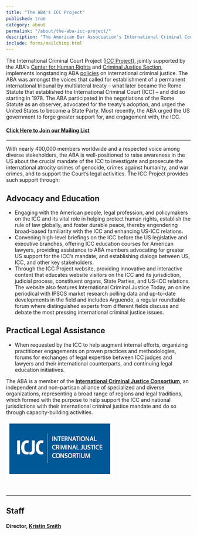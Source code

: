 ```yaml
---
title: "The ABA's ICC Project"
published: true
category: about
permalink: "/about/the-aba-icc-project/"
description: "​The American Bar Association's International Criminal Court Project (ABA's ICC Project) implements longstanding ABA policies on international criminal justice."
include: forms/mailchimp.html
---
```


The International Criminal Court Project ([ICC Project](http://www.aba-icc.org)), jointly supported by the ABA's [Center for Human Rights](https://www.americanbar.org/groups/human_rights/) and [Criminal Justice Section](https://www.americanbar.org/groups/criminal_justice/), implements longstanding ABA [policies](https://www.aba-icc.org/the-aba-icc-project/aba-policy-on-the-icc/) on international criminal justice. The ABA was amongst the voices that called for establishment of a permanent international tribunal by multilateral treaty – what later became the Rome Statute that established the International Criminal Court (ICC) – and did so starting in 1978. The ABA participated in the negotiations of the Rome Statute as an observer, advocated for the treaty’s adoption, and urged the United States to become a State Party. Most recently, the ABA urged the US government to forge greater support for, and engagement with, the ICC.

#### [Click Here to Join our Mailing List](/follow/)

---

With nearly 400,000 members worldwide and a respected voice among diverse stakeholders, the ABA is well-positioned to raise awareness in the US about the crucial mandate of the ICC to investigate and prosecute the international atrocity crimes of genocide, crimes against humanity, and war crimes, and to support the Court’s legal activities. The ICC Project provides such support through:

## Advocacy and Education

* Engaging with the American people, legal profession, and policymakers on the ICC and its vital role in helping protect human rights, establish the rule of law globally, and foster durable peace, thereby engendering broad-based familiarity with the ICC and enhancing US-ICC relations.
* Convening high-level briefings on the ICC before the US legislative and executive branches, offering ICC education courses for American lawyers, providing assistance to ABA members advocating for greater US support for the ICC’s mandate, and establishing dialogs between US, ICC, and other key stakeholders.
* Through the ICC Project website, providing innovative and interactive content that educates website visitors on the ICC and its jurisdiction, judicial process, constituent organs, State Parties, and US-ICC relations. The website also features International Criminal Justice Today, an online periodical with IPSOS market research polling data and up-to-date developments in the field and includes Arguendo, a regular roundtable forum where distinguished experts from different fields discuss and debate the most pressing international criminal justice issues.

## Practical Legal Assistance

* When requested by the ICC to help augment internal efforts, organizing practitioner engagements on proven practices and methodologies, forums for exchanges of legal expertise between ICC judges and lawyers and their international counterparts, and continuing legal education initiatives.

The ABA is a member of the [**International Criminal Justice Consortium**](http://icj-consortium.org/), an independent and non-partisan alliance of specialized and diverse organizations, representing a broad range of regions and legal traditions, which formed with the purpose to help support the ICC and national jurisdictions with their international criminal justice mandate and do so through capacity-building activities.

![](/uploads/1435068944999_logo-icjc-140109-170718.png)

&nbsp;

---

## Staff

#### Director, [K](/contributors/christopher-kip-hale)[ristin Smith](/contributors/kristin-j--smith/)